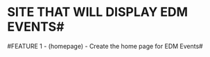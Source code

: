 # SITE THAT WILL DISPLAY EDM EVENTS#

#FEATURE 1 - (homepage) - Create the home page for EDM Events#